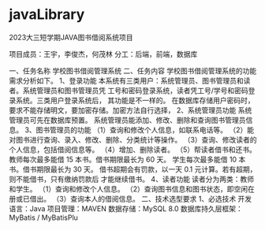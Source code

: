 # javaLibrary
2023大三短学期JAVA图书借阅系统项目

项目成员：王宇，李俊杰，何茂林
分工：后端，前端，数据库

一、任务名称 
学校图书借阅管理系统
二、任务内容 
学校图书借阅管理系统的功能需求分析如下。
1、登录功能 
本系统有三类用户：系统管理员、图书管理员和读者。系统管理员和图书管理员凭
工号和密码登录系统，读者凭工号/学号和密码登录系统。三类用户登录系统后，
其功能是不一样的。
在数据库存储用户密码时，要求不能存储明文，要加密存储。加密方法自行选择，
2、系统管理员功能 
系统管理员可先在数据库预置。
系统管理员能添加、修改、删除和查询图书管理员信息。
3、图书管理员的功能 
（1）查询和修改个人信息，如联系电话等。
（2）能对图书进行查询、录入、修改、删除、分类统计等操作。
（3）查询、修改读者的个人信息，包括借阅信息等。
（4）增加、删除读者。
（5）帮读者借书和还书。
教师每次最多能借 15 本书。借书期限最长为 60 天。
学生每次最多能借 10 本书。借书期限最长为 30 天。
借书超期会有罚款，以一天 0.1 元计算。若有超期，则不能借书，只有缴纳罚款后
才能继续借书。
4、读者功能 
读者分为两类：教师和学生。
（1）查询和修改个人信息。
（2）查询图书信息和图书状态，即空闲在册或已借出。
（3）查询本人的借阅信息。
二、技术选型要求 
1、必选技术 
开发语言：Java
项目管理：MAVEN
数据存储：MySQL 8.0
数据库持久层框架：MyBatis / MyBatisPlu
